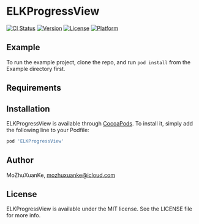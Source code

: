 # ELKProgressView

[![CI Status](https://img.shields.io/travis/MoZhuXuanKe/ELKProgressView.svg?style=flat)](https://travis-ci.org/MoZhuXuanKe/ELKProgressView)
[![Version](https://img.shields.io/cocoapods/v/ELKProgressView.svg?style=flat)](https://cocoapods.org/pods/ELKProgressView)
[![License](https://img.shields.io/cocoapods/l/ELKProgressView.svg?style=flat)](https://cocoapods.org/pods/ELKProgressView)
[![Platform](https://img.shields.io/cocoapods/p/ELKProgressView.svg?style=flat)](https://cocoapods.org/pods/ELKProgressView)

## Example

To run the example project, clone the repo, and run `pod install` from the Example directory first.

## Requirements

## Installation

ELKProgressView is available through [CocoaPods](https://cocoapods.org). To install
it, simply add the following line to your Podfile:

```ruby
pod 'ELKProgressView'
```

## Author

MoZhuXuanKe, mozhuxuanke@icloud.com

## License

ELKProgressView is available under the MIT license. See the LICENSE file for more info.
